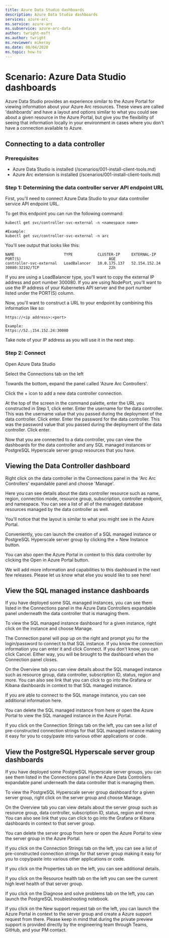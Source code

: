 ```yaml
---
title: Azure Data Studio dashboards
description: Azure Data Studio dashboards
services: azure-arc
ms.service: azure-arc
ms.subservice: azure-arc-data
author: twright-msft
ms.author: twright
ms.reviewer: mikeray
ms.date: 08/04/2020
ms.topic: how-to
---
```


# Scenario: Azure Data Studio dashboards

Azure Data Studio provides an experience similar to the Azure Portal for viewing information about your Azure Arc resources.  These views are called 'dashboards' and have a layout and options similar to what you could see about a given resource in the Azure Portal, but give you the flexibility of seeing that information locally in your environment in cases where you don't have a connection available to Azure.

## Connecting to a data controller

### Prerequisites

- Azure Data Studio is installed (/scenarios/001-install-client-tools.md)
- Azure Arc extension is installed (/scenarios/001-install-client-tools.md)

### Step 1: Determining the data controller server API endpoint URL

First, you'll need to connect Azure Data Studio to your data controller service API endpoint URL.

To get this endpoint you can run the following command:

```terminal
kubectl get svc/controller-svc-external -n <namespace name>

#Example:
kubectl get svc/controller-svc-external -n arc
```

You'll see output that looks like this:

```terminal
NAME                      TYPE           CLUSTER-IP     EXTERNAL-IP      PORT(S)                                       AGE
controller-svc-external   LoadBalancer   10.0.175.137   52.154.152.24    30080:32192/TCP                               22h
```

If you are using a LoadBalancer type, you'll want to copy the external IP address and port number 300080.  If you are using NodePort, you'll want to use the IP address of your Kubernetes API server and the port number listed under the PORT(S) column.

Now, you'll want to construct a URL to your endpoint by combining this information like so:

```terminal
https://<ip address>:<port>

Example:
https://52.;154.152.24:30080
```

Take note of your IP address as you will use it in the next step.

### Step 2: Connect

Open Azure Data Studio

Select the Connections tab on the left

Towards the bottom, expand the panel called 'Azure Arc Controllers'.

Click the + icon to add a new data controller connection.

At the top of the screen in the command palette, enter the URL you constructed in Step 1, click enter.
Enter the username for the data controller.  This was the username value that you passed during the deployment of the data controller.  Click enter.
Enter the password for the data controller.  This was the password value that you passed during the deployment of the data controller. Click enter.

Now that you are connected to a data controller, you can view the dashboards for the data controller and any SQL managed instances or PostgreSQL Hyperscale server group resources that you have.

## Viewing the Data Controller dashboard

Right click on the data controller in the Connections panel in the 'Arc Arc Controllers' expandable panel and choose 'Manage'.

Here you can see details about the data controller resource such as name, region, connection mode, resource group, subscription, controller endpoint, and namespace.  You can see a list of all of the managed database resources managed by the data controller as well.

You'll notice that the layout is similar to what you might see in the Azure Portal.

Conveniently, you can launch the creation of a SQL managed instance or PostgreSQL Hyperscale server group by clicking the + New Instance button.

You can also open the Azure Portal in context to this data controller by clicking the Open in Azure Portal button.

We will add more information and capabilities to this dashboard in the next few releases.  Please let us know what else you would like to see here!

## View the SQL managed instance dashboards

If you have deployed some SQL managed instances, you can see them listed in the Connections panel in the Azure Data Controllers expandable panel underneath the data controller that is managing them.

To view the SQL managed instance dashboard for a given instance, right click on the instance and choose Manage.

The Connection panel will pop up on the right and prompt you for the login/password to connect to that SQL instance. If you know the connection information you can enter it and click Connect.  If you don't know, you can click Cancel.  Either way, you will be brought to the dashboard when the Connection panel closes.

On the Overview tab you can view details about the SQL managed instance such as resource group, data controller, subscription ID, status, region and more.  You can also see link that you can click to go into the Grafana or Kibana dashboards in context to that SQL managed instance.

If you are able to connect to the SQL manage instance, you can see additional information here.

You can delete the SQL managed instance from here or open the Azure Portal to view the SQL managed instance in the Azure Portal.

If you click on the Connection Strings tab on the left, you can see a list of pre-constructed connection strings for that SQL managed instance making it easy for you to copy/paste into various other applications or code.

## View the PostgreSQL Hyperscale server group dashboards

If you have deployed some PostgreSQL Hyperscale server groups, you can see them listed in the Connections panel in the Azure Data Controllers expandable panel underneath the data controller that is managing them.

To view the PostgreSQL Hyperscale server group dashboard for a given server group, right click on the server group and choose Manage.

On the Overview tab you can view details about the server group such as resource group, data controller, subscription ID, status, region and more.  You can also see link that you can click to go into the Grafana or Kibana dashboards in context to that server group.

You can delete the server group from here or open the Azure Portal to view the server group in the Azure Portal.

If you click on the Connection Strings tab on the left, you can see a list of pre-constructed connection strings for that server group making it easy for you to copy/paste into various other applications or code.

If you click on the Properties tab on the left, you can see additional details.

If you click on the Resource health tab on the left you can see the current high level health of that server group.

If you click on the Diagnose and solve problems tab on the left, you can launch the PostgreSQL troubleshooting notebook.

If you click on the New support request tab on the left, you can launch the Azure Portal in context to the server group and create a Azure support request from there.  Please keep in mind that during the private preview support is provided directly by the engineering team through Teams, GitHub, and your PM contact.

